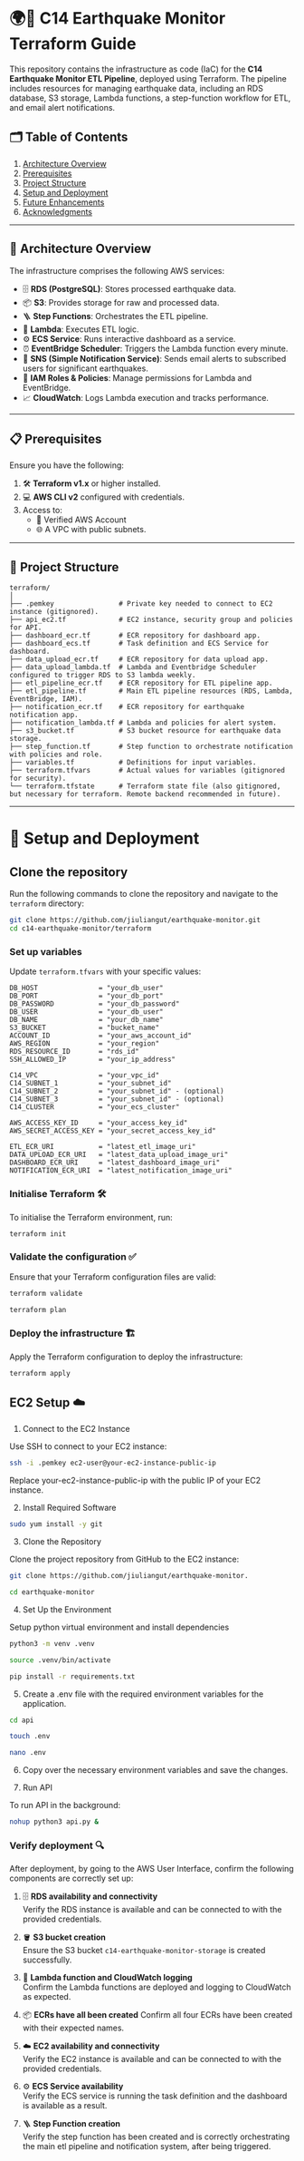 # 🌍💾 C14 Earthquake Monitor Terraform Guide

This repository contains the infrastructure as code (IaC) for the **C14 Earthquake Monitor ETL Pipeline**, deployed using Terraform. The pipeline includes resources for managing earthquake data, including an RDS database, S3 storage, Lambda functions, a step-function workflow for ETL, and email alert notifications.

## 🗂️ Table of Contents
1. [Architecture Overview](#architecture-overview)
2. [Prerequisites](#prerequisites)
3. [Project Structure](#project-structure)
4. [Setup and Deployment](#setup-and-deployment)
5. [Future Enhancements](#future-enhancements)
6. [Acknowledgments](#acknowledgments)

---

## 📐 Architecture Overview

The infrastructure comprises the following AWS services:
- 🗄️ **RDS (PostgreSQL)**: Stores processed earthquake data.
- 📦 **S3**: Provides storage for raw and processed data.
- 🪜 **Step Functions**: Orchestrates the ETL pipeline.
- 🔄 **Lambda**: Executes ETL logic.
- ⚙️ **ECS Service**: Runs interactive dashboard as a service.
- ⏰ **EventBridge Scheduler**: Triggers the Lambda function every minute.
- 📧 **SNS (Simple Notification Service)**: Sends email alerts to subscribed users for significant earthquakes.
- 🔐 **IAM Roles & Policies**: Manage permissions for Lambda and EventBridge.
- 📈 **CloudWatch**: Logs Lambda execution and tracks performance.

---

## 📋 Prerequisites

Ensure you have the following:
1. 🛠️ **Terraform v1.x** or higher installed.
2. 💻 **AWS CLI v2** configured with credentials.
3. Access to:
    - 👤 Verified AWS Account
    - 🌐 A VPC with public subnets.

---

## 📂 Project Structure

```plaintext
terraform/
│
├── .pemkey                # Private key needed to connect to EC2 instance (gitignored).
├── api_ec2.tf             # EC2 instance, security group and policies for API.
├── dashboard_ecr.tf       # ECR repository for dashboard app.
├── dashboard_ecs.tf       # Task definition and ECS Service for dashboard.
├── data_upload_ecr.tf     # ECR repository for data upload app.
├── data_upload_lambda.tf  # Lambda and Eventbridge Scheduler configured to trigger RDS to S3 lambda weekly.
├── etl_pipeline_ecr.tf    # ECR repository for ETL pipeline app.
├── etl_pipeline.tf        # Main ETL pipeline resources (RDS, Lambda, EventBridge, IAM).
├── notification_ecr.tf    # ECR repository for earthquake notification app.
├── notification_lambda.tf # Lambda and policies for alert system.
├── s3_bucket.tf           # S3 bucket resource for earthquake data storage.
├── step_function.tf       # Step function to orchestrate notification with policies and role.
├── variables.tf           # Definitions for input variables.
├── terraform.tfvars       # Actual values for variables (gitignored for security).
└── terraform.tfstate      # Terraform state file (also gitignored, but necessary for terraform. Remote backend recommended in future).
```

---

# 🚀 Setup and Deployment

## Clone the repository
Run the following commands to clone the repository and navigate to the `terraform` directory:

```bash
git clone https://github.com/jiuliangut/earthquake-monitor.git
cd c14-earthquake-monitor/terraform
```

### Set up variables

Update `terraform.tfvars` with your specific values:

```hcl
DB_HOST               = "your_db_user"
DB_PORT               = "your_db_port"
DB_PASSWORD           = "your_db_password"
DB_USER               = "your_db_user"
DB_NAME               = "your_db_name"
S3_BUCKET             = "bucket_name"
ACCOUNT_ID            = "your_aws_account_id"
AWS_REGION            = "your_region"
RDS_RESOURCE_ID       = "rds_id"
SSH_ALLOWED_IP        = "your_ip_address"

C14_VPC               = "your_vpc_id"
C14_SUBNET_1          = "your_subnet_id"
C14_SUBNET_2          = "your_subnet_id" - (optional)
C14_SUBNET_3          = "your_subnet_id" - (optional)
C14_CLUSTER           = "your_ecs_cluster"

AWS_ACCESS_KEY_ID     = "your_access_key_id"
AWS_SECRET_ACCESS_KEY = "your_secret_access_key_id"

ETL_ECR_URI           = "latest_etl_image_uri"
DATA_UPLOAD_ECR_URI   = "latest_data_upload_image_uri"
DASHBOARD_ECR_URI     = "latest_dashboard_image_uri"
NOTIFICATION_ECR_URI  = "latest_notification_image_uri"
```

### Initialise Terraform 🛠️

To initialise the Terraform environment, run:

```bash
terraform init
```

### Validate the configuration ✅

Ensure that your Terraform configuration files are valid:

```bash
terraform validate
```
```bash
terraform plan
```

### Deploy the infrastructure 🏗️

Apply the Terraform configuration to deploy the infrastructure:

```bash
terraform apply
```

## EC2 Setup ☁️ 

1. Connect to the EC2 Instance

Use SSH to connect to your EC2 instance:

```bash
ssh -i .pemkey ec2-user@your-ec2-instance-public-ip
```

Replace your-ec2-instance-public-ip with the public IP of your EC2 instance.

2. Install Required Software

```bash
sudo yum install -y git
```

3. Clone the Repository

Clone the project repository from GitHub to the EC2 instance:

```bash
git clone https://github.com/jiuliangut/earthquake-monitor.
```

```bash
cd earthquake-monitor
```

4. Set Up the Environment

Setup python virtual environment and install dependencies

```bash
python3 -m venv .venv
```

```bash
source .venv/bin/activate
```

```bash
pip install -r requirements.txt
```

5. Create a .env file with the required environment variables for the application.

```bash
cd api
```

```bash
touch .env
```

```bash
nano .env
```

6. Copy over the necessary environment variables and save the changes. 

7. Run API

To run API in the background:

```bash
nohup python3 api.py &
```

### Verify deployment 🔍

After deployment, by going to the AWS User Interface, confirm the following components are correctly set up:

1. 🗄️ **RDS availability and connectivity**  
   Verify the RDS instance is available and can be connected to with the provided credentials.

2. 🪣 **S3 bucket creation**  
   Ensure the S3 bucket `c14-earthquake-monitor-storage` is created successfully.

3. 🔄 **Lambda function and CloudWatch logging**  
   Confirm the Lambda functions are deployed and logging to CloudWatch as expected.

4. 📦 **ECRs have all been created**
   Confirm all four ECRs have been created with their expected names. 
   
5. ☁️ **EC2 availability and connectivity**  
   Verify the EC2 instance is available and can be connected to with the provided credentials.

6. ⚙️ **ECS Service availability**  
   Verify the ECS service is running the task definition and the dashboard is available as a result.

7. 🪜 **Step Function creation**  
   Verify the step function has been created and is correctly orchestrating the main etl pipeline and notification system, after being triggered.